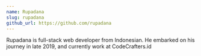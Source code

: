 ```yaml
---
name: Rupadana
slug: rupadana
github_url: https://github.com/rupadana
---
```


Rupadana is full-stack web developer from Indonesian. He embarked on his journey in late 2019, and currently work at CodeCrafters.id
